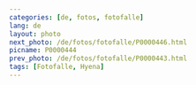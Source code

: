 ```yaml
---
categories: [de, fotos, fotofalle]
lang: de
layout: photo
next_photo: /de/fotos/fotofalle/P0000446.html
picname: P0000444
prev_photo: /de/fotos/fotofalle/P0000443.html
tags: [Fotofalle, Hyena]
---
```

